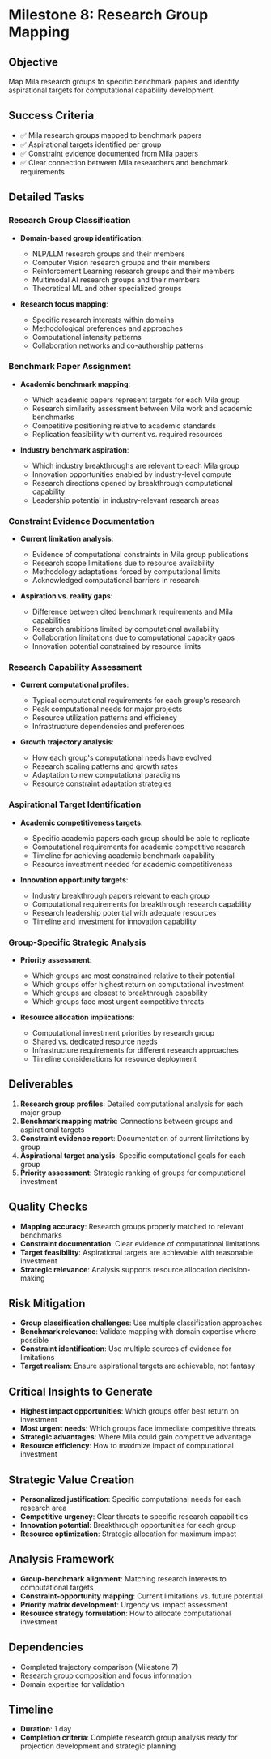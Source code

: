 # Milestone 8: Research Group Mapping

## Objective
Map Mila research groups to specific benchmark papers and identify aspirational targets for computational capability development.

## Success Criteria
- ✅ Mila research groups mapped to benchmark papers
- ✅ Aspirational targets identified per group
- ✅ Constraint evidence documented from Mila papers
- ✅ Clear connection between Mila researchers and benchmark requirements

## Detailed Tasks

### Research Group Classification
- **Domain-based group identification**:
  - NLP/LLM research groups and their members
  - Computer Vision research groups and their members
  - Reinforcement Learning research groups and their members
  - Multimodal AI research groups and their members
  - Theoretical ML and other specialized groups

- **Research focus mapping**:
  - Specific research interests within domains
  - Methodological preferences and approaches
  - Computational intensity patterns
  - Collaboration networks and co-authorship patterns

### Benchmark Paper Assignment
- **Academic benchmark mapping**:
  - Which academic papers represent targets for each Mila group
  - Research similarity assessment between Mila work and academic benchmarks
  - Competitive positioning relative to academic standards
  - Replication feasibility with current vs. required resources

- **Industry benchmark aspiration**:
  - Which industry breakthroughs are relevant to each Mila group
  - Innovation opportunities enabled by industry-level compute
  - Research directions opened by breakthrough computational capability
  - Leadership potential in industry-relevant research areas

### Constraint Evidence Documentation
- **Current limitation analysis**:
  - Evidence of computational constraints in Mila group publications
  - Research scope limitations due to resource availability
  - Methodology adaptations forced by computational limits
  - Acknowledged computational barriers in research

- **Aspiration vs. reality gaps**:
  - Difference between cited benchmark requirements and Mila capabilities
  - Research ambitions limited by computational availability
  - Collaboration limitations due to computational capacity gaps
  - Innovation potential constrained by resource limits

### Research Capability Assessment
- **Current computational profiles**:
  - Typical computational requirements for each group's research
  - Peak computational needs for major projects
  - Resource utilization patterns and efficiency
  - Infrastructure dependencies and preferences

- **Growth trajectory analysis**:
  - How each group's computational needs have evolved
  - Research scaling patterns and growth rates
  - Adaptation to new computational paradigms
  - Resource constraint adaptation strategies

### Aspirational Target Identification
- **Academic competitiveness targets**:
  - Specific academic papers each group should be able to replicate
  - Computational requirements for academic competitive research
  - Timeline for achieving academic benchmark capability
  - Resource investment needed for academic competitiveness

- **Innovation opportunity targets**:
  - Industry breakthrough papers relevant to each group
  - Computational requirements for breakthrough research capability
  - Research leadership potential with adequate resources
  - Timeline and investment for innovation capability

### Group-Specific Strategic Analysis
- **Priority assessment**:
  - Which groups are most constrained relative to their potential
  - Which groups offer highest return on computational investment
  - Which groups are closest to breakthrough capability
  - Which groups face most urgent competitive threats

- **Resource allocation implications**:
  - Computational investment priorities by research group
  - Shared vs. dedicated resource needs
  - Infrastructure requirements for different research approaches
  - Timeline considerations for resource deployment

## Deliverables
1. **Research group profiles**: Detailed computational analysis for each major group
2. **Benchmark mapping matrix**: Connections between groups and aspirational targets
3. **Constraint evidence report**: Documentation of current limitations by group
4. **Aspirational target analysis**: Specific computational goals for each group
5. **Priority assessment**: Strategic ranking of groups for computational investment

## Quality Checks
- **Mapping accuracy**: Research groups properly matched to relevant benchmarks
- **Constraint documentation**: Clear evidence of computational limitations
- **Target feasibility**: Aspirational targets are achievable with reasonable investment
- **Strategic relevance**: Analysis supports resource allocation decision-making

## Risk Mitigation
- **Group classification challenges**: Use multiple classification approaches
- **Benchmark relevance**: Validate mapping with domain expertise where possible
- **Constraint identification**: Use multiple sources of evidence for limitations
- **Target realism**: Ensure aspirational targets are achievable, not fantasy

## Critical Insights to Generate
- **Highest impact opportunities**: Which groups offer best return on investment
- **Most urgent needs**: Which groups face immediate competitive threats
- **Strategic advantages**: Where Mila could gain competitive advantage
- **Resource efficiency**: How to maximize impact of computational investment

## Strategic Value Creation
- **Personalized justification**: Specific computational needs for each research area
- **Competitive urgency**: Clear threats to specific research capabilities
- **Innovation potential**: Breakthrough opportunities for each group
- **Resource optimization**: Strategic allocation for maximum impact

## Analysis Framework
- **Group-benchmark alignment**: Matching research interests to computational targets
- **Constraint-opportunity mapping**: Current limitations vs. future potential
- **Priority matrix development**: Urgency vs. impact assessment
- **Resource strategy formulation**: How to allocate computational investment

## Dependencies
- Completed trajectory comparison (Milestone 7)
- Research group composition and focus information
- Domain expertise for validation

## Timeline
- **Duration**: 1 day
- **Completion criteria**: Complete research group analysis ready for projection development and strategic planning
